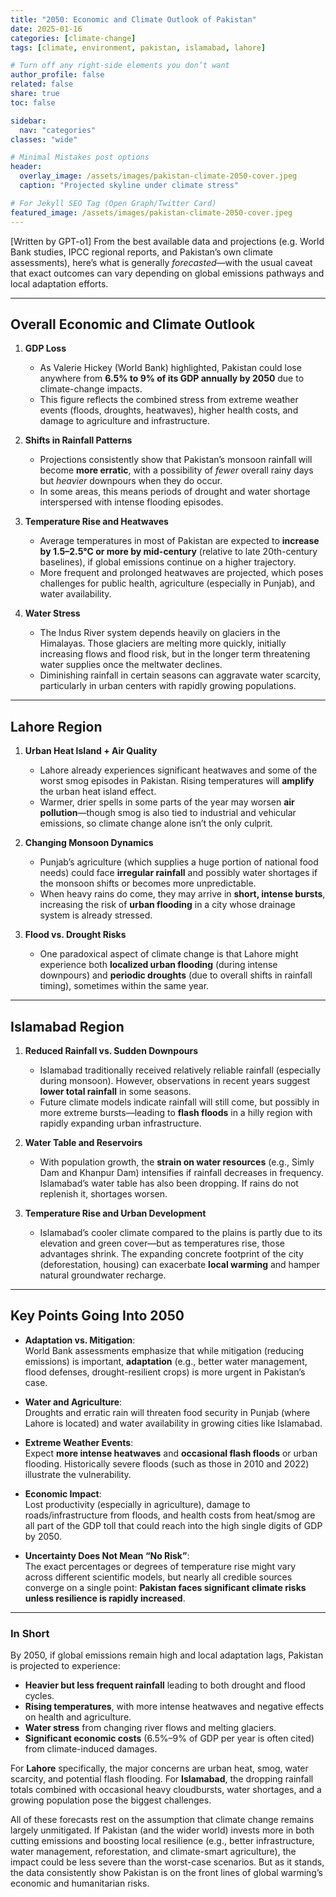 ```yaml
---
title: "2050: Economic and Climate Outlook of Pakistan"
date: 2025-01-16
categories: [climate-change]
tags: [climate, environment, pakistan, islamabad, lahore]

# Turn off any right‐side elements you don’t want
author_profile: false
related: false
share: true
toc: false

sidebar:
  nav: "categories"
classes: "wide"

# Minimal Mistakes post options
header:
  overlay_image: /assets/images/pakistan-climate-2050-cover.jpeg
  caption: "Projected skyline under climate stress"

# For Jekyll SEO Tag (Open Graph/Twitter Card)
featured_image: /assets/images/pakistan-climate-2050-cover.jpeg
---
```


[Written by GPT-o1]
From the best available data and projections (e.g. World Bank studies, IPCC regional reports, and Pakistan’s own climate assessments), here’s what is generally *forecasted*—with the usual caveat that exact outcomes can vary depending on global emissions pathways and local adaptation efforts.

---

## Overall Economic and Climate Outlook

1. **GDP Loss**  
   - As Valerie Hickey (World Bank) highlighted, Pakistan could lose anywhere from **6.5% to 9% of its GDP annually by 2050** due to climate-change impacts.  
   - This figure reflects the combined stress from extreme weather events (floods, droughts, heatwaves), higher health costs, and damage to agriculture and infrastructure.

2. **Shifts in Rainfall Patterns**  
   - Projections consistently show that Pakistan’s monsoon rainfall will become **more erratic**, with a possibility of *fewer* overall rainy days but *heavier* downpours when they do occur.  
   - In some areas, this means periods of drought and water shortage interspersed with intense flooding episodes.

3. **Temperature Rise and Heatwaves**  
   - Average temperatures in most of Pakistan are expected to **increase by 1.5–2.5°C or more by mid-century** (relative to late 20th-century baselines), if global emissions continue on a higher trajectory.  
   - More frequent and prolonged heatwaves are projected, which poses challenges for public health, agriculture (especially in Punjab), and water availability.

4. **Water Stress**  
   - The Indus River system depends heavily on glaciers in the Himalayas. Those glaciers are melting more quickly, initially increasing flows and flood risk, but in the longer term threatening water supplies once the meltwater declines.  
   - Diminishing rainfall in certain seasons can aggravate water scarcity, particularly in urban centers with rapidly growing populations.

---

## Lahore Region

1. **Urban Heat Island + Air Quality**  
   - Lahore already experiences significant heatwaves and some of the worst smog episodes in Pakistan. Rising temperatures will **amplify** the urban heat island effect.  
   - Warmer, drier spells in some parts of the year may worsen **air pollution**—though smog is also tied to industrial and vehicular emissions, so climate change alone isn’t the only culprit.

2. **Changing Monsoon Dynamics**  
   - Punjab’s agriculture (which supplies a huge portion of national food needs) could face **irregular rainfall** and possibly water shortages if the monsoon shifts or becomes more unpredictable.  
   - When heavy rains do come, they may arrive in **short, intense bursts**, increasing the risk of **urban flooding** in a city whose drainage system is already stressed.

3. **Flood vs. Drought Risks**  
   - One paradoxical aspect of climate change is that Lahore might experience both **localized urban flooding** (during intense downpours) and **periodic droughts** (due to overall shifts in rainfall timing), sometimes within the same year.

---

## Islamabad Region

1. **Reduced Rainfall vs. Sudden Downpours**  
   - Islamabad traditionally received relatively reliable rainfall (especially during monsoon). However, observations in recent years suggest **lower total rainfall** in some seasons.  
   - Future climate models indicate rainfall will still come, but possibly in more extreme bursts—leading to **flash floods** in a hilly region with rapidly expanding urban infrastructure.

2. **Water Table and Reservoirs**  
   - With population growth, the **strain on water resources** (e.g., Simly Dam and Khanpur Dam) intensifies if rainfall decreases in frequency. Islamabad’s water table has also been dropping. If rains do not replenish it, shortages worsen.

3. **Temperature Rise and Urban Development**  
   - Islamabad’s cooler climate compared to the plains is partly due to its elevation and green cover—but as temperatures rise, those advantages shrink. The expanding concrete footprint of the city (deforestation, housing) can exacerbate **local warming** and hamper natural groundwater recharge.

---

## Key Points Going Into 2050

- **Adaptation vs. Mitigation**:  
  World Bank assessments emphasize that while mitigation (reducing emissions) is important, **adaptation** (e.g., better water management, flood defenses, drought-resilient crops) is more urgent in Pakistan’s case.  

- **Water and Agriculture**:  
  Droughts and erratic rain will threaten food security in Punjab (where Lahore is located) and water availability in growing cities like Islamabad.

- **Extreme Weather Events**:  
  Expect **more intense heatwaves** and **occasional flash floods** or urban flooding. Historically severe floods (such as those in 2010 and 2022) illustrate the vulnerability.

- **Economic Impact**:  
  Lost productivity (especially in agriculture), damage to roads/infrastructure from floods, and health costs from heat/smog are all part of the GDP toll that could reach into the high single digits of GDP by 2050.

- **Uncertainty Does Not Mean “No Risk”**:  
  The exact percentages or degrees of temperature rise might vary across different scientific models, but nearly all credible sources converge on a single point: **Pakistan faces significant climate risks unless resilience is rapidly increased**.

---

### In Short

By 2050, if global emissions remain high and local adaptation lags, Pakistan is projected to experience:

- **Heavier but less frequent rainfall** leading to both drought and flood cycles.
- **Rising temperatures**, with more intense heatwaves and negative effects on health and agriculture.
- **Water stress** from changing river flows and melting glaciers.
- **Significant economic costs** (6.5%–9% of GDP per year is often cited) from climate-induced damages.

For **Lahore** specifically, the major concerns are urban heat, smog, water scarcity, and potential flash flooding. For **Islamabad**, the dropping rainfall totals combined with occasional heavy cloudbursts, water shortages, and a growing population pose the biggest challenges.

All of these forecasts rest on the assumption that climate change remains largely unmitigated. If Pakistan (and the wider world) invests more in both cutting emissions and boosting local resilience (e.g., better infrastructure, water management, reforestation, and climate-smart agriculture), the impact could be less severe than the worst-case scenarios. But as it stands, the data consistently show Pakistan is on the front lines of global warming’s economic and humanitarian risks.